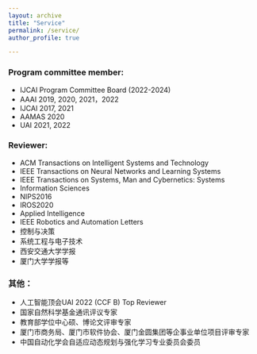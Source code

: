 ```yaml
---
layout: archive
title: "Service"
permalink: /service/
author_profile: true

---
```


### Program committee member: 
* IJCAI Program Committee Board \(2022\-2024\)
* AAAI 2019, 2020, 2021，2022
* IJCAI 2017, 2021
* AAMAS 2020
* UAI 2021, 2022

### Reviewer: 
* ACM Transactions on Intelligent Systems and Technology
* IEEE Transactions on Neural Networks and Learning Systems
* IEEE Transactions on Systems, Man and Cybernetics: Systems
* Information Sciences
* NIPS2016
* IROS2020
* Applied Intelligence
* IEEE Robotics and Automation Letters
* 控制与决策
* 系统工程与电子技术
* 西安交通大学学报
* 厦门大学学报等

### 其他：
* 人工智能顶会UAI 2022 (CCF B) Top Reviewer
* 国家自然科学基金通讯评议专家
* 教育部学位中心硕、博论文评审专家
* 厦门市商务局、厦门市软件协会、厦门金圆集团等企事业单位项目评审专家
* 中国自动化学会自适应动态规划与强化学习专业委员会委员
